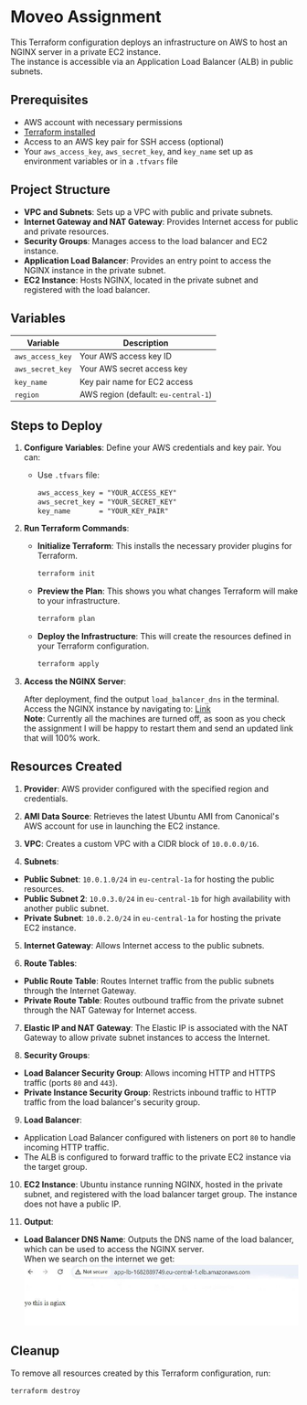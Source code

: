 # Moveo Assignment

This Terraform configuration deploys an infrastructure on AWS to host an NGINX server in a private EC2 instance.  
The instance is accessible via an Application Load Balancer (ALB) in public subnets.

## Prerequisites

- AWS account with necessary permissions
- [Terraform installed](https://www.terraform.io/downloads)
- Access to an AWS key pair for SSH access (optional)
- Your `aws_access_key`, `aws_secret_key`, and `key_name` set up as environment variables or in a `.tfvars` file

## Project Structure

- **VPC and Subnets**: Sets up a VPC with public and private subnets.
- **Internet Gateway and NAT Gateway**: Provides Internet access for public and private resources.
- **Security Groups**: Manages access to the load balancer and EC2 instance.
- **Application Load Balancer**: Provides an entry point to access the NGINX instance in the private subnet.
- **EC2 Instance**: Hosts NGINX, located in the private subnet and registered with the load balancer.

## Variables

| Variable         | Description                          |
| ---------------- | ------------------------------------ |
| `aws_access_key` | Your AWS access key ID               |
| `aws_secret_key` | Your AWS secret access key           |
| `key_name`       | Key pair name for EC2 access         |
| `region`         | AWS region (default: `eu-central-1`) |

## Steps to Deploy

1. **Configure Variables**: Define your AWS credentials and key pair. You can:

   - Use `.tfvars` file:
     ```hcl
     aws_access_key = "YOUR_ACCESS_KEY"
     aws_secret_key = "YOUR_SECRET_KEY"
     key_name       = "YOUR_KEY_PAIR"
     ```

2. **Run Terraform Commands**:

   - **Initialize Terraform**: This installs the necessary provider plugins for Terraform.

     ```bash
     terraform init
     ```

   - **Preview the Plan**: This shows you what changes Terraform will make to your infrastructure.

     ```bash
     terraform plan
     ```

   - **Deploy the Infrastructure**: This will create the resources defined in your Terraform configuration.
     ```bash
     terraform apply
     ```

3. **Access the NGINX Server**:

   After deployment, find the output `load_balancer_dns` in the terminal. Access the NGINX instance by navigating to: [Link](http://app-lb-1682889749.eu-central-1.elb.amazonaws.com/)  
   **Note**: Currently all the machines are turned off, as soon as you check the assignment I will be happy to restart them and send an updated link that will 100% work.

## Resources Created

1. **Provider**: AWS provider configured with the specified region and credentials.

2. **AMI Data Source**: Retrieves the latest Ubuntu AMI from Canonical's AWS account for use in launching the EC2 instance.

3. **VPC**: Creates a custom VPC with a CIDR block of `10.0.0.0/16`.

4. **Subnets**:

- **Public Subnet**: `10.0.1.0/24` in `eu-central-1a` for hosting the public resources.
- **Public Subnet 2**: `10.0.3.0/24` in `eu-central-1b` for high availability with another public subnet.
- **Private Subnet**: `10.0.2.0/24` in `eu-central-1a` for hosting the private EC2 instance.

5. **Internet Gateway**: Allows Internet access to the public subnets.

6. **Route Tables**:

- **Public Route Table**: Routes Internet traffic from the public subnets through the Internet Gateway.
- **Private Route Table**: Routes outbound traffic from the private subnet through the NAT Gateway for Internet access.

7. **Elastic IP and NAT Gateway**: The Elastic IP is associated with the NAT Gateway to allow private subnet instances to access the Internet.

8. **Security Groups**:

- **Load Balancer Security Group**: Allows incoming HTTP and HTTPS traffic (ports `80` and `443`).
- **Private Instance Security Group**: Restricts inbound traffic to HTTP traffic from the load balancer's security group.

9. **Load Balancer**:

- Application Load Balancer configured with listeners on port `80` to handle incoming HTTP traffic.
- The ALB is configured to forward traffic to the private EC2 instance via the target group.

10. **EC2 Instance**: Ubuntu instance running NGINX, hosted in the private subnet, and registered with the load balancer target group. The instance does not have a public IP.

11. **Output**:

- **Load Balancer DNS Name**: Outputs the DNS name of the load balancer, which can be used to access the NGINX server.  
  When we search on the internet we get:  
  ![alt text](<final solution-1.jpeg>)

## Cleanup

To remove all resources created by this Terraform configuration, run:

```bash
terraform destroy

```
